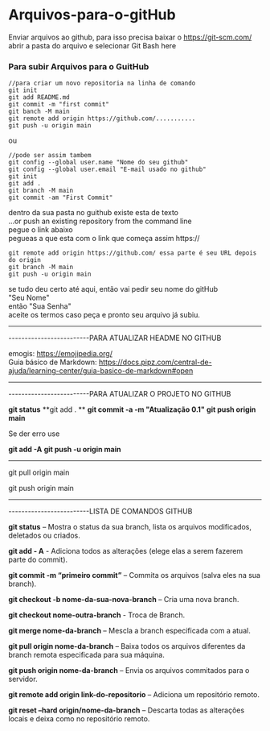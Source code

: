 # Arquivos-para-o-gitHub

Enviar arquivos ao github, para isso precisa baixar o https://git-scm.com/        
abrir a pasta do arquivo e selecionar Git Bash here                                    
                                                                                
 ### Para subir Arquivos para o GuitHub

	//para criar um novo repositoria na linha de comando
	git init 
	git add README.md
	git commit -m "first commit"
	git banch -M main
	git remote add origin https://github.com/...........
	git push -u origin main

ou

	//pode ser assim tambem                                                                                        
	git config --global user.name "Nome do seu github"                                     
	git config --global user.email "E-mail usado no github"                                
	git init                                                                               
	git add .                                                                              
	git branch -M main                                                                     
	git commit -am "First Commit"                                                          
                                                                                       
dentro da sua pasta no guithub existe esta de texto                                
…or push an existing repository from the command line                          
pegue o link abaixo 	                                                           
pegueas a que esta com o link que começa assim https:// 		                   
										                                               
	git remote add origin https://github.com/ essa parte é seu URL depois do origin                                            
	git branch -M main                                                                     
	git push -u origin main                                                                
                                                                                       
se tudo deu certo até aqui, então vai pedir seu nome do gitHub                     
"Seu Nome"                                                                         
então "Sua Senha"                                                                  
aceite os termos caso peça e pronto seu arquivo já subiu.                          
										                                               
*************************************************************************************************
-------------------------PARA ATUALIZAR HEADME NO GITHUB
			                              										                                           
emogis:    https://emojipedia.org/                                                     
Guia básico de Markdown: https://docs.pipz.com/central-de-ajuda/learning-center/guia-basico-de-markdown#open
*************************************************************************************************
-------------------------PARA ATUALIZAR O PROJETO NO GITHUB			       
                                                                                       
**git status**
**git add . **
**git commit -a -m "Atualização 0.1"**
**git push origin main**

Se der erro use

**git add -A**
**git push -u origin main**

*************************************************************************************************

git pull origin main

git push origin main
*************************************************************************************************
-------------------------LISTA DE COMANDOS GITHUB

**git status** 	– Mostra o status da sua branch, lista os arquivos modificados, deletados ou criados.

**git add - A** - Adiciona todos as alterações (elege elas a serem fazerem parte do commit).

**git commit -m “primeiro commit”** – Commita os arquivos (salva eles na sua branch).

**git checkout -b nome-da-sua-nova-branch** – Cria uma nova branch.

**git checkout nome-outra-branch** - Troca de Branch.

**git merge nome-da-branch** – Mescla a branch especificada com a atual.

**git pull origin nome-da-branch** – Baixa todos os arquivos diferentes da branch remota especificada para sua máquina.

**git push origin nome-da-branch** – Envia os arquivos commitados para o servidor.

**git remote add origin link-do-repositorio** – Adiciona um repositório remoto.

**git reset –hard origin/nome-da-branch** – Descarta todas as alterações locais e deixa como no repositório remoto.
